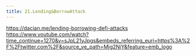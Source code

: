 ```yaml
---
title: 21.Lending&BorrowAttack
---
```



https://dacian.me/lending-borrowing-defi-attacks
https://www.youtube.com/watch?time_continue=1270&v=sJpL21yJpgs&embeds_referring_euri=https%3A%2F%2Ftwitter.com%2F&source_ve_path=Mjg2NjY&feature=emb_logo